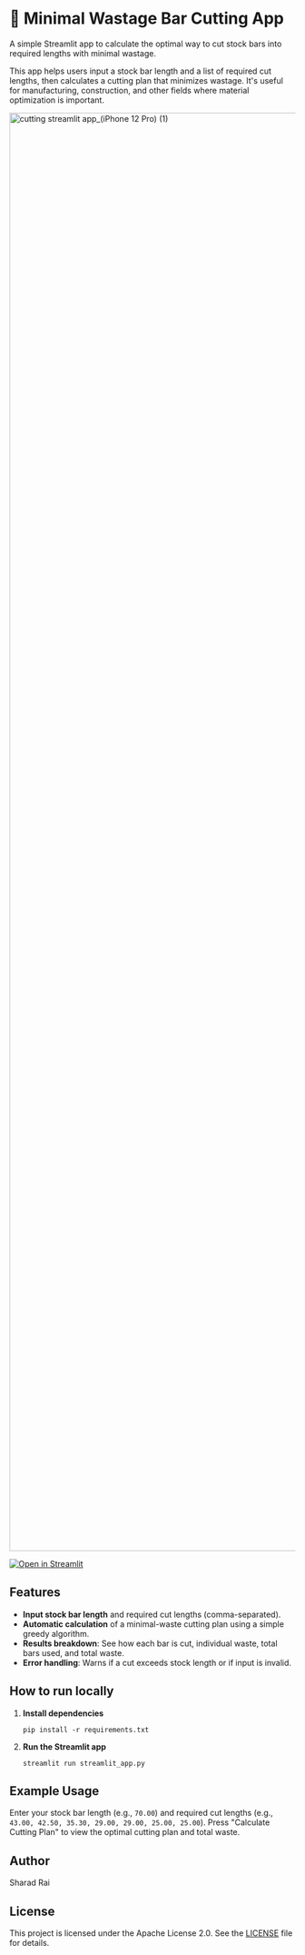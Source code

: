 # 🔪 Minimal Wastage Bar Cutting App

A simple Streamlit app to calculate the optimal way to cut stock bars into required lengths with minimal wastage.

This app helps users input a stock bar length and a list of required cut lengths, then calculates a cutting plan that minimizes wastage. It's useful for manufacturing, construction, and other fields where material optimization is important.

<img width="1170" height="2532" alt="cutting streamlit app_(iPhone 12 Pro) (1)" src="https://github.com/user-attachments/assets/ba4119ab-2ece-4f77-b6a9-0f38c1e54fdf" />



[![Open in Streamlit](https://static.streamlit.io/badges/streamlit_badge_black_white.svg)](https://cutting.streamlit.app/)

## Features

- **Input stock bar length** and required cut lengths (comma-separated).
- **Automatic calculation** of a minimal-waste cutting plan using a simple greedy algorithm.
- **Results breakdown**: See how each bar is cut, individual waste, total bars used, and total waste.
- **Error handling**: Warns if a cut exceeds stock length or if input is invalid.

## How to run locally

1. **Install dependencies**

   ```
   pip install -r requirements.txt
   ```

2. **Run the Streamlit app**

   ```
   streamlit run streamlit_app.py
   ```

## Example Usage

Enter your stock bar length (e.g., `70.00`) and required cut lengths (e.g., `43.00, 42.50, 35.30, 29.00, 29.00, 25.00, 25.00`). Press "Calculate Cutting Plan" to view the optimal cutting plan and total waste.

## Author

Sharad Rai

## License

This project is licensed under the Apache License 2.0. See the [LICENSE](LICENSE) file for details.
